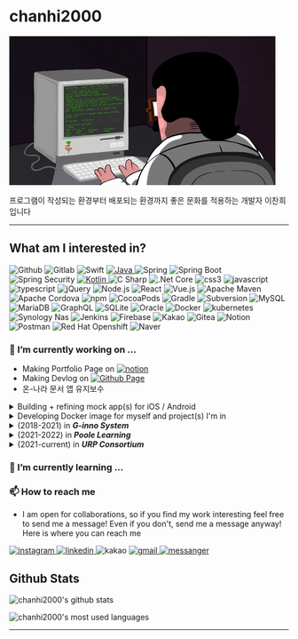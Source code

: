 # chanhi2000

![img][img]

프로그램이 작성되는 환경부터 배포되는 환경까지 좋은 문화를 적용하는 개발자 이찬희 입니다

---
## What am I interested in?

<p>
  <img alt="Github" src="https://img.shields.io/badge/Github-181717?logo=github&logoColor=white&style=flat-square" />
  <img alt="Gitlab" src="https://img.shields.io/badge/Gitlab-FC6D26?logo=gitlab&logoColor=white&style=flat-square" />
  <img alt="Swift" src="https://img.shields.io/badge/Swift-FA7343?logo=swift&logoColor=white&style=flat-square" />
  <!-- <img alt="Xcode" src="https://img.shields.io/badge/Xcode-1575F9?logo=Xcode&logoColor=white&style=flat-square" /> -->
  <a href="/info-banks/lang-java">
    <img alt="Java" src="https://img.shields.io/badge/Java-007396?logo=openjdk&logoColor=white&style=flat-square" />
  </a>
  <img alt="Spring" src="https://img.shields.io/badge/Spring-6DB33F?logo=Spring&logoColor=white&style=flat-square" />
  <img alt="Spring Boot" src="https://img.shields.io/badge/Spring%20Boot-6DB33F?logo=Springboot&logoColor=white&style=flat-square" />
  <img alt="Spring Security" src="https://img.shields.io/badge/Spring%20Security-6DB33F?logo=Springsecurity&logoColor=white&style=flat-square" />
  <a href="/info-banks/lang-kotlin">
    <img alt="Kotlin" src="https://img.shields.io/badge/Kotlin-0095D5?logo=kotlin&logoColor=white&style=flat-square" />
  </a>
  <img alt="C Sharp" src="https://img.shields.io/badge/C%20Sharp-239120?logo=C%20Sharp&logoColor=white&style=flat-square" />
  <img alt=".Net Core" src="https://img.shields.io/badge/.Net%20Core-5C2D91?logo=.net&logoColor=white&style=flat-square" />
  <img alt="css3" src="https://img.shields.io/badge/css3-1572B6?logo=css3&logoColor=white&style=flat-square" />
  <img alt="javascript" src="https://img.shields.io/badge/JavaScript-F7DF1E?logo=jQuery&logoColor=white&style=flat-square" />
  <img alt="typescript" src="https://img.shields.io/badge/TypeScript-007ACC?logo=typescript&logoColor=white&style=flat-square" />
  <img alt="jQuery" src="https://img.shields.io/badge/jQuery-0769AD?logo=jQuery&logoColor=white&style=flat-square" />
  <img alt="Node.js" src="https://img.shields.io/badge/Node.js-339933?logo=Node.js&logoColor=white&style=flat-square" />
  <img alt="React" src="https://img.shields.io/badge/React-61DAFB?logo=react&logoColor=white&style=flat-square" />
  <img alt="Vue.js" src="https://img.shields.io/badge/Vue.js-61D4FC08DAFB?logo=Vue.js&logoColor=white&style=flat-square" />
  <img alt="Apache Maven" src="https://img.shields.io/badge/Apache%20Maven-C71A36?logo=Apache%20Maven&logoColor=white&style=flat-square" />
  <img alt="Apache Cordova" src="https://img.shields.io/badge/Apache%20Cordova-E8E8E8?logo=Apache%20Cordova&logoColor=white&style=flat-square" />
  <img alt="npm" src="https://img.shields.io/badge/NPM-CB3837?logo=npm&logoColor=white&style=flat-square" />
  <img alt="CocoaPods" src="https://img.shields.io/badge/CocoaPods-EE3322?logo=CocoaPods&logoColor=white&style=flat-square" />
  <img alt="Gradle" src="https://img.shields.io/badge/Gradle-02303A?logo=gradle&logoColor=white&style=flat-square" />
  <img alt="Subversion" src="https://img.shields.io/badge/Subversion-809CC9?logo=Subversion&logoColor=white&style=flat-square" />
  <img alt="MySQL" src="https://img.shields.io/badge/MySQL-4479A1?logo=mysql&logoColor=white&style=flat-square" />
  <img alt="MariaDB" src="https://img.shields.io/badge/MariaDB-003545?logo=MariaDB&logoColor=white&style=flat-square" />
  <img alt="GraphQL" src="https://img.shields.io/badge/GraphQL-E10098?logo=GraphQL&logoColor=white&style=flat-square" />
  <img alt="SQLite" src="https://img.shields.io/badge/SQLite-003B57?logo=sqlite&logoColor=white&style=flat-square" />
  <img alt="Oracle" src="https://img.shields.io/badge/Oracle-F80000?logo=oracle&logoColor=white&style=flat-square" />
  <img alt="Docker" src="https://img.shields.io/badge/Docker-2496ED?logo=docker&logoColor=white&style=flat-square" />
  <img alt="kubernetes" src="https://img.shields.io/badge/Kubernetes-326CE5?logo=Kubernetes&logoColor=white&style=flat-square" />
  <img alt="Synology Nas" src="https://img.shields.io/badge/Synology%20NAS-B6B5B6?logo=synology&logoColor=white&style=flat-square" />
  <img alt="Jenkins" src="https://img.shields.io/badge/Jenkins-D24939?logo=jenkins&logoColor=white&style=flat-square" />
  <img alt="Firebase" src="https://img.shields.io/badge/Firebase%20API-FFCA28?logo=Firebase&logoColor=white&style=flat-square" />
  <img alt="Kakao" src="https://img.shields.io/badge/Kakao%20API-FFCD00?logo=Kakao&logoColor=white&style=flat-square" />
  <img alt="Gitea" src="https://img.shields.io/badge/Gitea-609926?logo=Gitea&logoColor=white&style=flat-square" />
  <img alt="Notion" src="https://img.shields.io/badge/Notion-000000?logo=Notion&logoColor=white&style=flat-square" />
  <img alt="Postman" src="https://img.shields.io/badge/Postman-FF6C37?logo=Postman&logoColor=white&style=flat-square" />
  <img alt="Red Hat Openshift" src="https://img.shields.io/badge/Openshift-EE0000?logo=redhatopenshift&logoColor=white&style=flat-square" />
  <img alt="Naver" src="https://img.shields.io/badge/NCloud-03C75A?logo=naver&logoColor=white&style=flat-square"/>
</p>


### 🔭 I’m currently working on ...

- Making Portfolio Page on [![notion](https://img.shields.io/badge/notion-000000?logo=notion&logoColor=white&style=flat-square)][notion-portfolio]
- Making Devlog on [![Github Page](https://img.shields.io/badge/Github%20Page-181717?logo=github&logoColor=white&style=flat-square)][github-page]
- 온-나라 문서 앱 유지보수

<details>
<summary>Building + refining mock app(s) for iOS / Android</summary><br>

- [chanhi2000/facebookFeed][facebookFeed]
- [chanhi2000/youtube-ios][youtube-ios]
- [chanhi2000/nike-detail-ios][nike-detail-ios]
- [chanhi2000/IngrediSearch][IngrediSearch]

</details>

<details>
<summary>Developing Docker image for myself and project(s) I'm in</summary><br>

- [chanhi2000/tibero-docker][tibero-docker]

</details>    
<details>
<summary>(2018-2021) in <em><b>G-inno System</b></em></summary><br>

<p>
<a href="http://www.g-inno.com">
<img alt="ginno" src="./imgs/logo-ginno.png" height="22px"/>
</a>
<a href="https://www.arcgis.com/home/index.html">
<img alt="arcgis" src="./imgs/logo-arcgis.png" height="60px"/>
</a>
<a href="https://www.seoul.go.kr">
<img alt="seoul" src="./imgs/logo-seoul.png" height="60px"/>
</a>
<a href="https://www.mois.go.kr/frt/a01/frtMain.do">
<img alt="MOIS" src="./imgs/logo-mois.png" height="60px"/>
</a>
<a href="https://www.lgcns.com">
<img alt="lgcns" src="./imgs/logo-lg-cns.png" height="60px"/>
</a>
<a href="https://www.data.go.kr">
<img alt="data" src="./imgs/logo-data.jpeg" height="60px"/>
</a>
</p>

- (2018-2019) 서울시 포장도로 관리 시스템 모바일부분 유지보수 용역
    - Daum 맵 위치정보 기반 멀티플랫폼 프로젝트
    - 네이티브 앱(Android / iOS) + Spring기반 중계서버 개발+배포 담당
    - [![spms-ios](https://img.shields.io/badge/For%20iOS-999999?logo=apple&logoColor=white&style=flat-square)][spms-ios][![spms-android](https://img.shields.io/badge/For%20Android-3DDC84?logo=android&logoColor=white&style=flat-square)][spms-android]
- (2019-2020) 서울시 포장도로 관리 시스템 유지보수 용역
    - ArcGis 기반 공간정보 프로젝트
    - Spring기반 프론트/백엔드 개발+배포 담당 
    - ArcGis 기반 지도데이터 갱신
- (2019-2020) 서울 스마트재난 시스템 유지보수 용역 - _서울안전 (대시민)_
    - NCloud 맵 위치정보 기반 멀티플랫폼 프로젝트
    - 하이브리드 앱 (Cordova) + Spring기반 웹/모바일 프론트/백엔드 개발+배포 담당
    - [![safecity-ios](https://img.shields.io/badge/Available%20on%20App%20Store-000000?logo=apple&logoColor=white&style=flat-square)][safecity-ios][![safecity-android](https://img.shields.io/badge/Available%20on%20Google%20Play-414141?logo=google%20play&logoColor=white&style=flat-square)][safecity-android]
    - [서울안전누리 사이트][toSafecity]
- (2019-2020) 서울 스마트재난 시스템 유지보수 용역 - _통합재난시스템 (내부)_
- (2020) 행정안전부 통합상황시스템 모바일 신규 사업
- (2021) LG CNS 차세대 사회보장 시스템 GIS 부분 개발
</details>

<details>
<summary>(2021-2022) in <em><b>Poole Learning</b></em></summary><br>
<p>
<a href="https://www.poolemath.com/">
<img alt="Poolemath" src="./imgs/logo-poole.png" height="60px"/>
</a>
<a href="https://www.smarthb-math.co.kr/">
<img alt="smarthb" src="./imgs/logo-smarthb.png" height="60px"/>
</a>
</p>

- (2021-2022) 자사 앱 개발 및 관리 
    - __풀이수학__: (중.고등) 수학 외 기타과목 문제지 (Web/PDF 기반) 풀이 및 필기 서비스
    - __수식입력기__: LaTeX기반 수식 변환 전용
    - __어드민__: 수학 문제지 문제 등록/수정/기타 관리용
- (2021) 해법교육 수학 AppBook 개발 및 외주 프로젝트 용역 : 안드로이드 및 서버 개발관리
    - 테스트 환경 API 서버 관리 (Node 기반)
    - (초.중.고등) PDF기반 풀이 및 필기 서비스
</details>

<details>
<summary>(2021-current) in <em><b>URP Consortium</b></em></summary><br>
<p>
<a href="http://www.urpsys.com/">
<img alt="URP Systems" src="./imgs/logo-urp.png" height="60px"/>
</a>
<a href="https://www.klid.or.kr/">
<img alt="KLID" src="./imgs/logo-klid.png" height="60px"/>
</a>
<a href="https://www.mois.go.kr/frt/a01/frtMain.do">
<img alt="MOIS" src="./imgs/logo-mois.png" height="60px"/>
</a>
</p>

- 2022년 정부업무관리시스템(온나라 문서) 및 정부전자문서유통지원센터 유지관리 사업
    - 온나라 문서 모바일 앱 (`v1.0`/`v2.0`)
    - 온나라 문서 모바일용 중계서버 (`v1.0`/`v2.0`)
    - 온나라 문서 모바일용 결재서버 (`v1.0`/`v2.0`)
    - 기타 툴 (API 및 웹서비스 테스팅, SSO로그인 검증, etc.)
    - 모바일서비스팀 총괄
</details>
    
### 🌱 I’m currently learning ...


<!--
### 👯 I’m looking to collaborate on ...

### 🤔 I’m looking for help with ...

### 💬 Ask me about ...

### ⚡ Fun fact: ...
-->
### 📫 How to reach me

- I am open for collaborations, so if you find my work interesting feel free to send me a message! Even if you don't, send me a message anyway! Here is where you can reach me

<p>
    <a href="https://instagram.com/chanhi2000">
        <img alt="instagram" src="https://img.shields.io/badge/chanhi2000-E4405F?logo=instagram&logoColor=white&style=flat-square" />
    </a>
    <a href="https://www.linkedin.com/in/chanhi2000/">
        <img alt="linkedin" src="https://img.shields.io/badge/in/chanhi2000-0077B5?logo=instagram&logoColor=white&style=flat-square" />
    </a>
    <a>
        <img alt="kakao" src="https://img.shields.io/badge/chanhi2002-FFCD00?logo=kakao&logoColor=white&style=flat-square" />
    </a>
    <a href="mailto:chanhi2000@gmail.com">
        <img alt="gmail" src="https://img.shields.io/badge/chanhi2000@gmail.com-D14836?logo=gmail&logoColor=white&style=flat-square" />
    </a>
    <a href="https://m.me/spamlove">
        <img alt="messanger" src="https://img.shields.io/badge/-spamlove-0078FF?style=flat&logo=Messenger&logoColor=white" />
    </a>
</p>



## Github Stats

![chanhi2000's github stats][github-stats]

![chanhi2000's most used languages][github-stats-most-used-lang]

---
[img]: imgs/coderman.gif
[spms-ios]: https://pavepot.eseoul.go.kr:8443/ios.do
[spms-android]: http://115.84.164.38:8080/apk/SPMS.apk
[safecity-ios]: https://apps.apple.com/kr/app/%EC%84%9C%EC%9A%B8%EC%95%88%EC%A0%84/id1331810063
[safecity-android]: https://play.google.com/store/apps/details?id=kr.go.seoul.hybrid.SafeCity
[toSafecity]: https://safecity.seoul.go.kr
[toPoolemath]: https://www.poolemath.com/
[github-stats]: https://github-readme-stats.vercel.app/api?username=chanhi2000
[github-stats-most-used-lang]: https://github-readme-stats.vercel.app/api/top-langs/?username=chanhi2000&layout=compact
[notion-portfolio]: https://www.notion.so/MarkiiimarK-c231ae6c157d4baba89a3713c92449dd
[github-page]: https://chanhi2000.github.io

[facebookFeed]: https://github.com/chanhi2000/facebookFeed
[youtube-ios]: https://github.com/chanhi2000/youtube-ios
[nike-detail-ios]: https://github.com/chanhi2000/nike-detail-ios
[IngrediSearch]: https://github.com/chanhi2000/IngrediSearch

[tibero-docker]: https://github.com/chanhi2000/tibero-docker